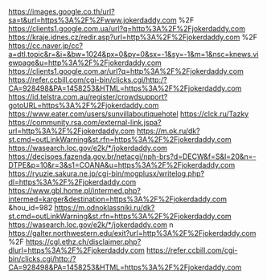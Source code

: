 https://images.google.co.th/url?sa=t&url=https%3A%2F%2Fwww.jokerdaddy.com %2F
https://clients1.google.com.ua/url?q=http%3A%2F%2Fjokerdaddy.com 
https://kraje.idnes.cz/redir.asp?url=http%3A%2F%2Fjokerdaddy.com %2F
https://cc.naver.jp/cc?a=dtl.topic&r=&i=&bw=1024&px=0&py=0&sx=-1&sy=-1&m=1&nsc=knews.viewpage&u=http%3A%2F%2Fjokerdaddy.com 
https://clients1.google.com.ar/url?q=http%3A%2F%2Fjokerdaddy.com 
https://refer.ccbill.com/cgi-bin/clicks.cgi/http:/?CA=928498&PA=1458253&HTML=https%3A%2F%2Fjokerdaddy.com 
https://id.telstra.com.au/register/crowdsupport?gotoURL=https%3A%2F%2Fjokerdaddy.com 
https://www.eater.com/users/sunvillaboutiquehotel
https://clck.ru/Tazky
https://community.rsa.com/external-link.jspa?url=http%3A%2F%2Fjokerdaddy.com 
https://m.ok.ru/dk?st.cmd=outLinkWarning&st.rfn=https%3A%2F%2Fjokerdaddy.com 
https://wasearch.loc.gov/e2k/*/jokerdaddy.com 
https://decisoes.fazenda.gov.br/netacgi/nph-brs?d=DECW&f=S&l=20&n=-DTPE&p=10&r=3&s1=COANA&u=https%3A%2F%2Fjokerdaddy.com 
https://ryuzie.sakura.ne.jp/cgi-bin/mogplusx/writelog.php?dl=https%3A%2F%2Fjokerdaddy.com 
https://www.gbl.home.pl/intermed.php?intermed=karger&destination=https%3A%2F%2Fjokerdaddy.com &hou_id=982
https://m.odnoklassniki.ru/dk?st.cmd=outLinkWarning&st.rfn=https%3A%2F%2Fjokerdaddy.com 
https://wasearch.loc.gov/e2k/*/jokerdaddy.com n
https://galter.northwestern.edu/exit?url=http%3A%2F%2Fjokerdaddy.com %2F
https://cgl.ethz.ch/disclaimer.php?dlurl=https%3A%2F%2Fjokerdaddy.com 
https://refer.ccbill.com/cgi-bin/clicks.cgi/http:/?CA=928498&PA=1458253&HTML=https%3A%2F%2Fjokerdaddy.com 

